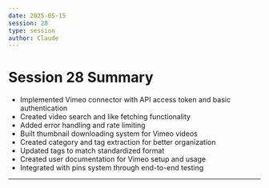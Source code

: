 ```yaml
---
date: 2025-05-15
session: 28
type: session
author: Claude
---
```


# Session 28 Summary

- Implemented Vimeo connector with API access token and basic authentication
- Created video search and like fetching functionality
- Added error handling and rate limiting
- Built thumbnail downloading system for Vimeo videos
- Created category and tag extraction for better organization
- Updated tags to match standardized format
- Created user documentation for Vimeo setup and usage
- Integrated with pins system through end-to-end testing

---